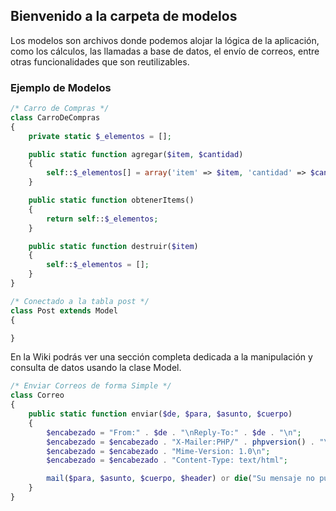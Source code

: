 ## Bienvenido a la carpeta de modelos

Los modelos son archivos donde podemos alojar la lógica de la aplicación, como los cálculos, las llamadas a base de datos, el envío de correos, entre otras funcionalidades que son reutilizables.

### Ejemplo de Modelos
```php
/* Carro de Compras */
class CarroDeCompras
{
    private static $_elementos = [];

    public static function agregar($item, $cantidad)
    {
        self::$_elementos[] = array('item' => $item, 'cantidad' => $cantidad);
    }

    public static function obtenerItems()
    {
        return self::$_elementos;
    }

    public static function destruir($item)
    {
        self::$_elementos = [];
    }
}
```

```php
/* Conectado a la tabla post */
class Post extends Model
{

}
```

En la Wiki podrás ver una sección completa dedicada a la manipulación y consulta de datos usando la clase Model.


```php
/* Enviar Correos de forma Simple */
class Correo
{
    public static function enviar($de, $para, $asunto, $cuerpo)
    {
        $encabezado = "From:" . $de . "\nReply-To:" . $de . "\n";
        $encabezado = $encabezado . "X-Mailer:PHP/" . phpversion() . "\n";
        $encabezado = $encabezado . "Mime-Version: 1.0\n";
        $encabezado = $encabezado . "Content-Type: text/html";

        mail($para, $asunto, $cuerpo, $header) or die("Su mensaje no pudo enviarse.");
    }
}
```




